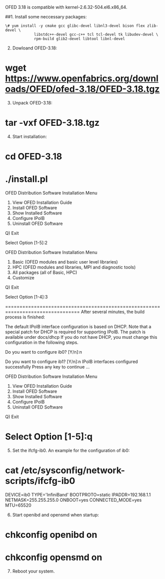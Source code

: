 OFED 3.18 is compatible with kernel-2.6.32-504.el6.x86_64.



##1. Install some neccessary packages:

    \# yum install -y cmake gcc glibc-devel libnl3-devel bison flex zlib-devel \
                 libstdc++-devel gcc-c++ tcl tcl-devel tk libudev-devel \
                 rpm-build glib2-devel libtool libnl-devel

2. Dowloand OFED-3.18:
# wget https://www.openfabrics.org/downloads/OFED/ofed-3.18/OFED-3.18.tgz

3. Unpack OFED-3.18:
# tar -vxf OFED-3.18.tgz

4. Start installation:
# cd OFED-3.18
# ./install.pl

OFED Distribution Software Installation Menu

   1) View OFED Installation Guide
   2) Install OFED Software
   3) Show Installed Software
   4) Configure IPoIB
   5) Uninstall OFED Software

   Q) Exit

Select Option [1-5]:2

OFED Distribution Software Installation Menu

   1) Basic (OFED modules and basic user level libraries)
   2) HPC (OFED modules and libraries, MPI and diagnostic tools)
   3) All packages (all of Basic, HPC)
   4) Customize

   Q) Exit

Select Option [1-4]:3

================================================================================
After several minutes, the build process is finished:

The default IPoIB interface configuration is based on DHCP.
Note that a special patch for DHCP is required for supporting IPoIB.
The patch is available under docs/dhcp
If you do not have DHCP, you must change this configuration in the following steps.

Do you want to configure ib0? [Y/n]:n

Do you want to configure ib1? [Y/n]:n
IPoIB interfaces configured successfully
Press any key to continue ...

OFED Distribution Software Installation Menu

   1) View OFED Installation Guide
   2) Install OFED Software
   3) Show Installed Software
   4) Configure IPoIB
   5) Uninstall OFED Software

   Q) Exit

Select Option [1-5]:q
================================================================================

5. Set the ifcfg-ib0. An example for the configuration of ib0:
# cat /etc/sysconfig/network-scripts/ifcfg-ib0
DEVICE=ib0
TYPE='InfiniBand'
BOOTPROTO=static
IPADDR=192.168.1.1
NETMASK=255.255.255.0
ONBOOT=yes
CONNECTED_MODE=yes
MTU=65520

6. Start openibd and opensmd when startup:
# chkconfig openibd on
# chkconfig opensmd on

7. Reboot your system.
